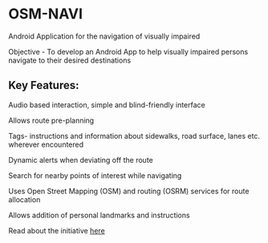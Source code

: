 # OSM-NAVI

Android Application for the navigation of visually impaired

Objective - To develop an Android App to help visually impaired persons navigate to their desired destinations

## Key Features:

Audio based interaction, simple and blind-friendly interface

Allows route pre-planning

Tags- instructions and information about sidewalks, road surface, lanes etc. wherever encountered

Dynamic alerts when deviating off the route 

Search for nearby points of interest while navigating 

Uses Open Street Mapping (OSM) and routing (OSRM) services for route allocation 

Allows addition of personal landmarks and instructions

Read about the initiative [here](https://medium.com/@tanmaygoyal98/osm-navi-424fc63df8eb)
